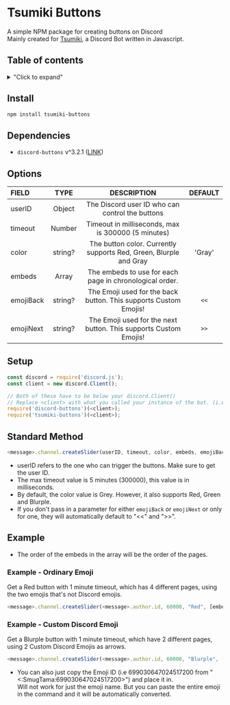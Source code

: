# Tsumiki Buttons
A simple NPM package for creating buttons on Discord \
Mainly created for [Tsumiki](https://github.com/Electrocute4u/Tsumiki), a Discord Bot written in Javascript.


## Table of contents
<details>
<summary>"Click to expand"</summary>
 
- [Install](#install)
- [Dependencies](#dependencies)
- [Options](#options)
- [Setup](#setup)
- [Standard Method](#standard-method)
- [Example](#example)

</details>

## Install
```sh
npm install tsumiki-buttons
```
## Dependencies
- `discord-buttons` v^3.2.1 ([LINK](https://www.npmjs.com/package/discord-buttons))

## Options

| FIELD          | TYPE          | DESCRIPTION | DEFAULT |
| :------------- |:-------------:|:-----------:|:-------:|
| userID  | Object | The Discord user ID who can control the buttons |
| timeout | Number | Timeout in milliseconds, max is 300000 (5 minutes) |
| color | string? | The button color. Currently supports Red, Green, Blurple and Gray | 'Gray'
| embeds | Array | The embeds to use for each page in chronological order. |
| emojiBack | string?  | The Emoji used for the back button. This supports Custom Emojis! | `<<` |
| emojiNext | string? | The Emoji used for the next button. This supports Custom Emojis! | `>>`


## Setup
```js
const discord = require('discord.js');
const client = new discord.Client();

// Both of these have to be below your discord.Client()
// Replace <client> with what you called your instance of the bot. (i.e bot)
require('discord-buttons')(<client>);
require('tsumiki-buttons')(<client>); 
```

## Standard Method
```js
<message>.channel.createSlider(userID, timeout, color, embeds, emojiBack, emojiNext)
```
- userID refers to the one who can trigger the buttons. Make sure to get the user ID.
- The max timeout value is 5 minutes (300000), this value is in milliseconds.
- By default, the color value is Grey. However, it also supports Red, Green and Blurple.
- If you don't pass in a parameter for either `emojiBack` or `emojiNext` or only for one, they will automatically default to "<<" and ">>".

## Example
- The order of the embeds in the array will be the order of the pages.
### Example - Ordinary Emoji
Get a Red button with 1 minute timeout, which has 4 different pages, using the two emojis that's not Discord emojis.
```js
<message>.channel.createSlider(<message>.author.id, 60000, "Red", [embed0, embed1, embed2, embed3], "⬅", "➡")
```

### Example - Custom Discord Emoji
Get a Blurple button with 1 minute timeout, which have 2 different pages, using 2 Custom Discord Emojis as arrows.
```js
<message>.channel.createSlider(<message>.author.id, 60000, "Blurple", [embed0, embed1], "<:SmugTama:699030647024517200>", "<:02smug:587111714747711490>")
```
- You can also just copy the Emoji ID (i.e 699030647024517200 from "<:SmugTama:699030647024517200>") and place it in. \
Will not work for just the emoji name. But you can paste the entire emoji in the command and it will be automatically converted.